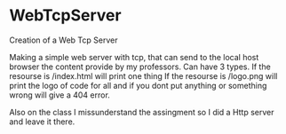 # WebTcpServer
Creation of a Web Tcp Server

Making a simple web server with tcp, that can send to the local host browser the content provide by my professors. Can have 3 types. 
If the resourse is /index.html will print one thing
If the resourse is /logo.png will print the logo of code for all
and if you dont put anything or something wrong will give a 404 error.

Also on the class I missunderstand the assingment so I did a Http server and leave it there.
